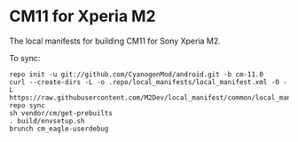 CM11 for Xperia M2
==============

The local manifests for building CM11 for Sony Xperia M2.

To sync:

    repo init -u git://github.com/CyanogenMod/android.git -b cm-11.0
    curl --create-dirs -L -o .repo/local_manifests/local_manifest.xml -O -L https://raw.githubusercontent.com/M2Dev/local_manifest/common/local_manifest.xml
    repo sync
    sh vendor/cm/get-prebuilts
    . build/envsetup.sh
    brunch cm_eagle-userdebug
